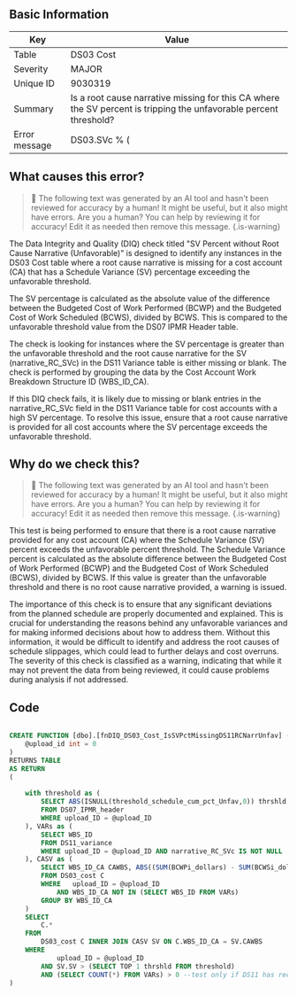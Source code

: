 ## Basic Information
| Key         | Value          |
|-------------|----------------|
| Table       | DS03 Cost |
| Severity    | MAJOR |
| Unique ID   | 9030319   |
| Summary     | Is a root cause narrative missing for this CA where the SV percent is tripping the unfavorable percent threshold? |
| Error message | DS03.SVc % (|(BCWP - BCWS) / BCWS|) > |DS07.threshold_schedule_cum_pct_unfav| & DS11.narrative_RC_SVc is missing or blank (by DS03.WBS_ID_CA & DS11.WBS_ID). |

## What causes this error?

> :robot: The following text was generated by an AI tool and hasn't been reviewed for accuracy by a human! It might be useful, but it also might have errors. Are you a human? You can help by reviewing it for accuracy! Edit it as needed then remove this message.
{.is-warning}

The Data Integrity and Quality (DIQ) check titled "SV Percent without Root Cause Narrative (Unfavorable)" is designed to identify any instances in the DS03 Cost table where a root cause narrative is missing for a cost account (CA) that has a Schedule Variance (SV) percentage exceeding the unfavorable threshold. 

The SV percentage is calculated as the absolute value of the difference between the Budgeted Cost of Work Performed (BCWP) and the Budgeted Cost of Work Scheduled (BCWS), divided by BCWS. This is compared to the unfavorable threshold value from the DS07 IPMR Header table. 

The check is looking for instances where the SV percentage is greater than the unfavorable threshold and the root cause narrative for the SV (narrative_RC_SVc) in the DS11 Variance table is either missing or blank. The check is performed by grouping the data by the Cost Account Work Breakdown Structure ID (WBS_ID_CA).

If this DIQ check fails, it is likely due to missing or blank entries in the narrative_RC_SVc field in the DS11 Variance table for cost accounts with a high SV percentage. To resolve this issue, ensure that a root cause narrative is provided for all cost accounts where the SV percentage exceeds the unfavorable threshold.
## Why do we check this?

> :robot: The following text was generated by an AI tool and hasn't been reviewed for accuracy by a human! It might be useful, but it also might have errors. Are you a human? You can help by reviewing it for accuracy! Edit it as needed then remove this message.
{.is-warning}

This test is being performed to ensure that there is a root cause narrative provided for any cost account (CA) where the Schedule Variance (SV) percent exceeds the unfavorable percent threshold. The Schedule Variance percent is calculated as the absolute difference between the Budgeted Cost of Work Performed (BCWP) and the Budgeted Cost of Work Scheduled (BCWS), divided by BCWS. If this value is greater than the unfavorable threshold and there is no root cause narrative provided, a warning is issued.

The importance of this check is to ensure that any significant deviations from the planned schedule are properly documented and explained. This is crucial for understanding the reasons behind any unfavorable variances and for making informed decisions about how to address them. Without this information, it would be difficult to identify and address the root causes of schedule slippages, which could lead to further delays and cost overruns. The severity of this check is classified as a warning, indicating that while it may not prevent the data from being reviewed, it could cause problems during analysis if not addressed.
## Code

```sql

CREATE FUNCTION [dbo].[fnDIQ_DS03_Cost_IsSVPctMissingDS11RCNarrUnfav] (
	@upload_id int = 0
)
RETURNS TABLE
AS RETURN
(
	
	with threshold as (
		SELECT ABS(ISNULL(threshold_schedule_cum_pct_Unfav,0)) thrshld
		FROM DS07_IPMR_header 
		WHERE upload_ID = @upload_ID
	), VARs as (
		SELECT WBS_ID 
		FROM DS11_variance
		WHERE upload_ID = @upload_ID AND narrative_RC_SVc IS NOT NULL
	), CASV as (
		SELECT WBS_ID_CA CAWBS, ABS((SUM(BCWPi_dollars) - SUM(BCWSi_dollars)) / NULLIF(SUM(BCWSi_dollars),0)) SV
		FROM DS03_cost C
		WHERE 	upload_ID = @upload_ID
			AND WBS_ID_CA NOT IN (SELECT WBS_ID FROM VARs)
		GROUP BY WBS_ID_CA
	)
	SELECT 
		C.*
	FROM
		DS03_cost C INNER JOIN CASV SV ON C.WBS_ID_CA = SV.CAWBS
	WHERE
			upload_ID = @upload_ID
		AND SV.SV > (SELECT TOP 1 thrshld FROM threshold)
		AND (SELECT COUNT(*) FROM VARs) > 0 --test only if DS11 has records
)
```
